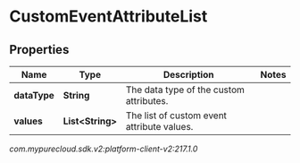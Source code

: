 # CustomEventAttributeList


## Properties

| Name | Type | Description | Notes |
| ------------ | ------------- | ------------- | ------------- |
| **dataType** | **String** | The data type of the custom attributes. |  |
| **values** | **List&lt;String&gt;** | The list of custom event attribute values. |  |




_com.mypurecloud.sdk.v2:platform-client-v2:217.1.0_
